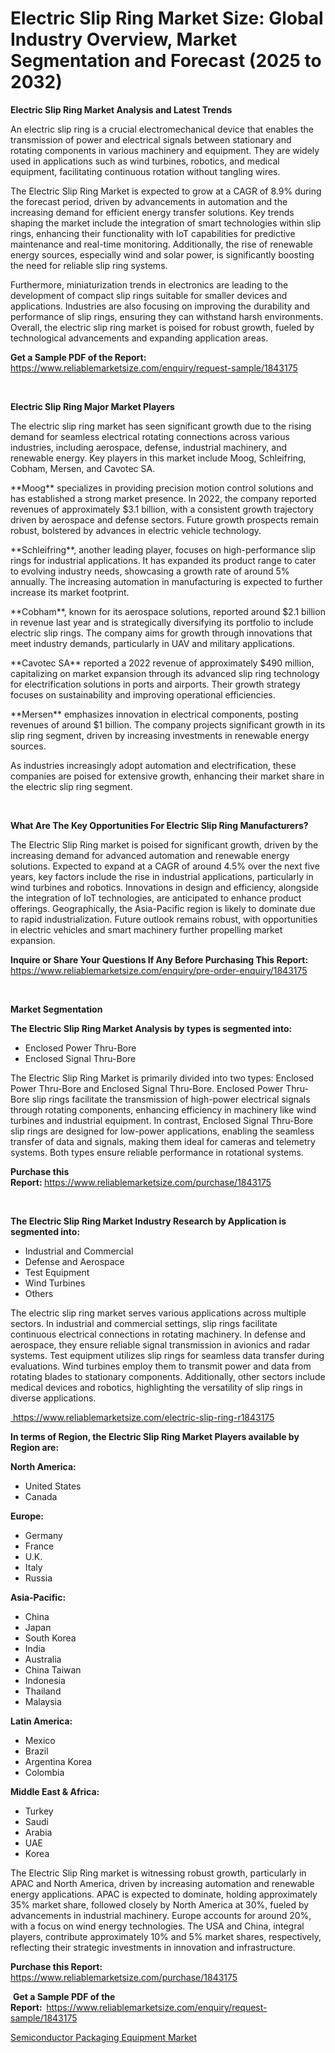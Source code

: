 <p><h1>Electric Slip Ring Market Size: Global Industry Overview, Market Segmentation and Forecast (2025 to 2032)</h1></p><p><strong>Electric Slip Ring Market Analysis and Latest Trends</strong></p>
<p><p>An electric slip ring is a crucial electromechanical device that enables the transmission of power and electrical signals between stationary and rotating components in various machinery and equipment. They are widely used in applications such as wind turbines, robotics, and medical equipment, facilitating continuous rotation without tangling wires.</p><p>The Electric Slip Ring Market is expected to grow at a CAGR of 8.9% during the forecast period, driven by advancements in automation and the increasing demand for efficient energy transfer solutions. Key trends shaping the market include the integration of smart technologies within slip rings, enhancing their functionality with IoT capabilities for predictive maintenance and real-time monitoring. Additionally, the rise of renewable energy sources, especially wind and solar power, is significantly boosting the need for reliable slip ring systems.</p><p>Furthermore, miniaturization trends in electronics are leading to the development of compact slip rings suitable for smaller devices and applications. Industries are also focusing on improving the durability and performance of slip rings, ensuring they can withstand harsh environments. Overall, the electric slip ring market is poised for robust growth, fueled by technological advancements and expanding application areas.</p></p>
<p><strong>Get a Sample PDF of the Report:&nbsp;</strong> <a href="https://www.reliablemarketsize.com/enquiry/request-sample/1843175?utm_campaign=3525&utm_medium=2&utm_source=Github&utm_content=ia&utm_term=06042025&utm_id=electric-slip-ring">https://www.reliablemarketsize.com/enquiry/request-sample/1843175</a></p>
<p>&nbsp;</p>
<p><strong>Electric Slip Ring Major Market Players</strong></p>
<p><p>The electric slip ring market has seen significant growth due to the rising demand for seamless electrical rotating connections across various industries, including aerospace, defense, industrial machinery, and renewable energy. Key players in this market include Moog, Schleifring, Cobham, Mersen, and Cavotec SA.</p><p>**Moog** specializes in providing precision motion control solutions and has established a strong market presence. In 2022, the company reported revenues of approximately $3.1 billion, with a consistent growth trajectory driven by aerospace and defense sectors. Future growth prospects remain robust, bolstered by advances in electric vehicle technology.</p><p>**Schleifring**, another leading player, focuses on high-performance slip rings for industrial applications. It has expanded its product range to cater to evolving industry needs, showcasing a growth rate of around 5% annually. The increasing automation in manufacturing is expected to further increase its market footprint.</p><p>**Cobham**, known for its aerospace solutions, reported around $2.1 billion in revenue last year and is strategically diversifying its portfolio to include electric slip rings. The company aims for growth through innovations that meet industry demands, particularly in UAV and military applications.</p><p>**Cavotec SA** reported a 2022 revenue of approximately $490 million, capitalizing on market expansion through its advanced slip ring technology for electrification solutions in ports and airports. Their growth strategy focuses on sustainability and improving operational efficiencies.</p><p>**Mersen** emphasizes innovation in electrical components, posting revenues of around $1 billion. The company projects significant growth in its slip ring segment, driven by increasing investments in renewable energy sources.</p><p>As industries increasingly adopt automation and electrification, these companies are poised for extensive growth, enhancing their market share in the electric slip ring segment.</p></p>
<p>&nbsp;</p>
<p><strong>What Are The Key Opportunities For Electric Slip Ring Manufacturers?</strong></p>
<p><p>The Electric Slip Ring market is poised for significant growth, driven by the increasing demand for advanced automation and renewable energy solutions. Expected to expand at a CAGR of around 4.5% over the next five years, key factors include the rise in industrial applications, particularly in wind turbines and robotics. Innovations in design and efficiency, alongside the integration of IoT technologies, are anticipated to enhance product offerings. Geographically, the Asia-Pacific region is likely to dominate due to rapid industrialization. Future outlook remains robust, with opportunities in electric vehicles and smart machinery further propelling market expansion.</p></p>
<p><strong>Inquire or Share Your Questions If Any Before Purchasing This Report:</strong> <a href="https://www.reliablemarketsize.com/enquiry/pre-order-enquiry/1843175?utm_campaign=3525&utm_medium=2&utm_source=Github&utm_content=ia&utm_term=06042025&utm_id=electric-slip-ring">https://www.reliablemarketsize.com/enquiry/pre-order-enquiry/1843175</a></p>
<p>&nbsp;</p>
<p><strong>Market Segmentation</strong></p>
<p><strong>The Electric Slip Ring Market Analysis by types is segmented into:</strong></p>
<p><ul><li>Enclosed Power Thru-Bore</li><li>Enclosed Signal Thru-Bore</li></ul></p>
<p><p>The Electric Slip Ring Market is primarily divided into two types: Enclosed Power Thru-Bore and Enclosed Signal Thru-Bore. Enclosed Power Thru-Bore slip rings facilitate the transmission of high-power electrical signals through rotating components, enhancing efficiency in machinery like wind turbines and industrial equipment. In contrast, Enclosed Signal Thru-Bore slip rings are designed for low-power applications, enabling the seamless transfer of data and signals, making them ideal for cameras and telemetry systems. Both types ensure reliable performance in rotational systems.</p></p>
<p><strong>Purchase this Report:&nbsp;</strong><a href="https://www.reliablemarketsize.com/purchase/1843175?utm_campaign=3525&utm_medium=2&utm_source=Github&utm_content=ia&utm_term=06042025&utm_id=electric-slip-ring">https://www.reliablemarketsize.com/purchase/1843175</a></p>
<p>&nbsp;</p>
<p><strong>The Electric Slip Ring Market Industry Research by Application is segmented into:</strong></p>
<p><ul><li>Industrial and Commercial</li><li>Defense and Aerospace</li><li>Test Equipment</li><li>Wind Turbines</li><li>Others</li></ul></p>
<p><p>The electric slip ring market serves various applications across multiple sectors. In industrial and commercial settings, slip rings facilitate continuous electrical connections in rotating machinery. In defense and aerospace, they ensure reliable signal transmission in avionics and radar systems. Test equipment utilizes slip rings for seamless data transfer during evaluations. Wind turbines employ them to transmit power and data from rotating blades to stationary components. Additionally, other sectors include medical devices and robotics, highlighting the versatility of slip rings in diverse applications.</p></p>
<p><a href="https://www.reliablemarketsize.com/electric-slip-ring-r1843175?utm_campaign=3525&utm_medium=2&utm_source=Github&utm_content=ia&utm_term=06042025&utm_id=electric-slip-ring">&nbsp;https://www.reliablemarketsize.com/electric-slip-ring-r1843175</a></p>
<p><strong>In terms of Region, the Electric Slip Ring Market Players available by Region are:</strong></p>
<p>
    <p> <strong> North America: </strong>
        <ul>
            <li>United States</li>
            <li>Canada</li>
        </ul>
        </p> 
    <p> <strong> Europe: </strong>
        <ul>
            <li>Germany</li>
            <li>France</li>
            <li>U.K.</li>
            <li>Italy</li>
            <li>Russia</li>
        </ul>
        </p> 
    <p> <strong> Asia-Pacific: </strong>
        <ul>
            <li>China</li>
            <li>Japan</li>
            <li>South Korea</li>
            <li>India</li>
            <li>Australia</li>
            <li>China Taiwan</li>
            <li>Indonesia</li>
            <li>Thailand</li>
            <li>Malaysia</li>
        </ul>
        </p> 
    <p> <strong> Latin America: </strong>
        <ul>
            <li>Mexico</li>
            <li>Brazil</li>
            <li>Argentina Korea</li>
            <li>Colombia</li>
        </ul>
        </p> 
    <p> <strong> Middle East & Africa: </strong>
        <ul>
            <li>Turkey</li>
            <li>Saudi</li>
            <li>Arabia</li>
            <li>UAE</li>
            <li>Korea</li>
        </ul>
    </p>
    </p>
<p><p>The Electric Slip Ring market is witnessing robust growth, particularly in APAC and North America, driven by increasing automation and renewable energy applications. APAC is expected to dominate, holding approximately 35% market share, followed closely by North America at 30%, fueled by advancements in industrial machinery. Europe accounts for around 20%, with a focus on wind energy technologies. The USA and China, integral players, contribute approximately 10% and 5% market shares, respectively, reflecting their strategic investments in innovation and infrastructure.</p></p>
<p><strong>Purchase this Report: </strong><a href="https://www.reliablemarketsize.com/purchase/1843175?utm_campaign=3525&utm_medium=2&utm_source=Github&utm_content=ia&utm_term=06042025&utm_id=electric-slip-ring">https://www.reliablemarketsize.com/purchase/1843175</a></p>
<p>&nbsp;<strong>Get a Sample PDF of the Report:&nbsp;&nbsp;</strong><a href="https://www.reliablemarketsize.com/enquiry/request-sample/1843175?utm_campaign=3525&utm_medium=2&utm_source=Github&utm_content=ia&utm_term=06042025&utm_id=electric-slip-ring">https://www.reliablemarketsize.com/enquiry/request-sample/1843175</a></p>
<p><strong></strong></p>
<p><p><a href="https://github.com/chaiszepkadk/Market-Research-Report-List-1/blob/main/semiconductor-packaging-equipment-market.md?utm_campaign=3525&utm_medium=2&utm_source=Github&utm_content=ia&utm_term=06042025&utm_id=electric-slip-ring">Semiconductor Packaging Equipment Market</a></p></p>